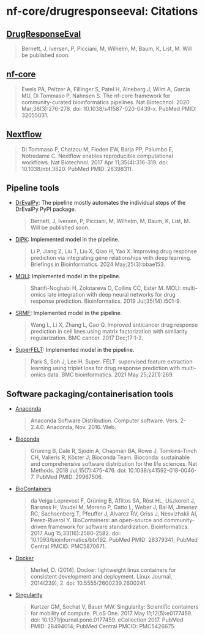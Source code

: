 # nf-core/drugresponseeval: Citations

## [DrugResponseEval](https://github.com/nf-core/drugresponseeval/)

> Bernett, J, Iversen, P, Picciani, M, Wilhelm, M, Baum, K, List, M. Will be published soon.

## [nf-core](https://pubmed.ncbi.nlm.nih.gov/32055031/)

> Ewels PA, Peltzer A, Fillinger S, Patel H, Alneberg J, Wilm A, Garcia MU, Di Tommaso P, Nahnsen S. The nf-core framework for community-curated bioinformatics pipelines. Nat Biotechnol. 2020 Mar;38(3):276-278. doi: 10.1038/s41587-020-0439-x. PubMed PMID: 32055031.

## [Nextflow](https://pubmed.ncbi.nlm.nih.gov/28398311/)

> Di Tommaso P, Chatzou M, Floden EW, Barja PP, Palumbo E, Notredame C. Nextflow enables reproducible computational workflows. Nat Biotechnol. 2017 Apr 11;35(4):316-319. doi: 10.1038/nbt.3820. PubMed PMID: 28398311.

## Pipeline tools

- [DrEvalPy](https://github.com/daisybio/drevalpy): The pipeline mostly automates the individual steps of the DrEvalPy PyPI package.

  > Bernett, J, Iversen, P, Picciani, M, Wilhelm, M, Baum, K, List, M. Will be published soon.

- [DIPK](https://doi.org/10.1093/bib/bbae153): Implemented model in the pipeline.

  > Li P, Jiang Z, Liu T, Liu X, Qiao H, Yao X. Improving drug response prediction via integrating gene relationships with deep learning. Briefings in Bioinformatics. 2024 May;25(3):bbae153.

- [MOLI](https://doi.org/10.1093/bioinformatics/btz318): Implemented model in the pipeline.

  > Sharifi-Noghabi H, Zolotareva O, Collins CC, Ester M. MOLI: multi-omics late integration with deep neural networks for drug response prediction. Bioinformatics. 2019 Jul;35(14):i501-9.

- [SRMF](https://doi.org/10.1186/s12885-017-3500-5): Implemented model in the pipeline.

  > Wang L, Li X, Zhang L, Gao Q. Improved anticancer drug response prediction in cell lines using matrix factorization with similarity regularization. BMC cancer. 2017 Dec;17:1-2.

- [SuperFELT](https://doi.org/10.1186/s12859-021-04146-z): Implemented model in the pipeline.

  > Park S, Soh J, Lee H. Super. FELT: supervised feature extraction learning using triplet loss for drug response prediction with multi-omics data. BMC bioinformatics. 2021 May 25;22(1):269.

## Software packaging/containerisation tools

- [Anaconda](https://anaconda.com)

  > Anaconda Software Distribution. Computer software. Vers. 2-2.4.0. Anaconda, Nov. 2016. Web.

- [Bioconda](https://pubmed.ncbi.nlm.nih.gov/29967506/)

  > Grüning B, Dale R, Sjödin A, Chapman BA, Rowe J, Tomkins-Tinch CH, Valieris R, Köster J; Bioconda Team. Bioconda: sustainable and comprehensive software distribution for the life sciences. Nat Methods. 2018 Jul;15(7):475-476. doi: 10.1038/s41592-018-0046-7. PubMed PMID: 29967506.

- [BioContainers](https://pubmed.ncbi.nlm.nih.gov/28379341/)

  > da Veiga Leprevost F, Grüning B, Aflitos SA, Röst HL, Uszkoreit J, Barsnes H, Vaudel M, Moreno P, Gatto L, Weber J, Bai M, Jimenez RC, Sachsenberg T, Pfeuffer J, Alvarez RV, Griss J, Nesvizhskii AI, Perez-Riverol Y. BioContainers: an open-source and community-driven framework for software standardization. Bioinformatics. 2017 Aug 15;33(16):2580-2582. doi: 10.1093/bioinformatics/btx192. PubMed PMID: 28379341; PubMed Central PMCID: PMC5870671.

- [Docker](https://dl.acm.org/doi/10.5555/2600239.2600241)

  > Merkel, D. (2014). Docker: lightweight linux containers for consistent development and deployment. Linux Journal, 2014(239), 2. doi: 10.5555/2600239.2600241.

- [Singularity](https://pubmed.ncbi.nlm.nih.gov/28494014/)

  > Kurtzer GM, Sochat V, Bauer MW. Singularity: Scientific containers for mobility of compute. PLoS One. 2017 May 11;12(5):e0177459. doi: 10.1371/journal.pone.0177459. eCollection 2017. PubMed PMID: 28494014; PubMed Central PMCID: PMC5426675.
